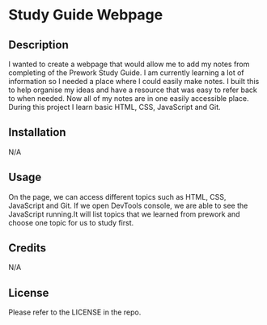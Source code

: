 # Study Guide Webpage

## Description

I wanted to create a webpage that would allow me to add my notes from completing of the Prework Study Guide. I am currently learning a lot of information so I needed a place where I could easily make notes. I built this to help organise my ideas and have a resource that was easy to refer back to when needed. Now all of my notes are in one easily accessible place. During this project I learn basic HTML, CSS, JavaScript and Git.


## Installation

N/A

## Usage

On the page, we can access different topics such as HTML, CSS, JavaScript and Git. If we open DevTools console, we are able to see the JavaScript running.It will list topics that we learned from prework and choose one topic for us to study first. 

## Credits

N/A

## License

Please refer to the LICENSE in the repo.


